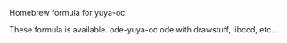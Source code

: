 
Homebrew formula for yuya-oc

These formula is available.
ode-yuya-oc
  ode with drawstuff, libccd, etc...
